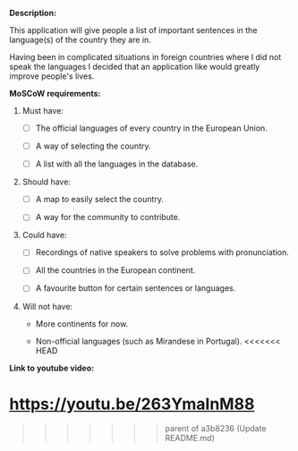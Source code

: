 **Description:**

This application will give people a list of important sentences in the language(s) of the country they are in.

Having been in complicated situations in foreign countries where I did not speak the languages I decided that an application like would greatly improve people's lives.


**MoSCoW requirements:**

 1. Must have:
 
    - [ ] The official languages of every country in the European Union.
 
    - [ ] A way of selecting the country.
 
    - [ ] A list with all the languages in the database.
  
 2. Should have:
 
    - [ ] A map to easily select the country.
  
    - [ ] A way for the community to contribute.
  
 3. Could have:
 
    - [ ] Recordings of native speakers to solve problems with pronunciation.
 
    - [ ] All the countries in the European continent.
  
    - [ ] A favourite button for certain sentences or languages.
  
 4. Will not have:
 
    - More continents for now.
  
    - Non-official languages (such as Mirandese in Portugal).
<<<<<<< HEAD

**Link to youtube video:**
 
https://youtu.be/263YmaInM88
=======
>>>>>>> parent of a3b8236 (Update README.md)
